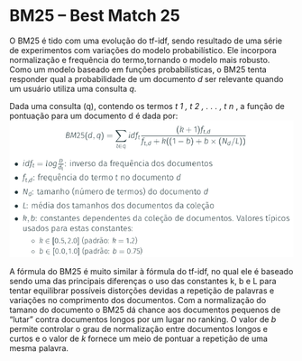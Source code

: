 # BM25 – Best Match 25

O BM25 é tido com uma evolução do tf-idf, sendo resultado de uma série de experimentos com variações do modelo probabilístico. Ele incorpora normalização e frequência do termo,tornando o modelo mais robusto. Como um modelo baseado em funções probabilísticas, o BM25 tenta responder qual a probabilidade de um documento _d_ ser relevante quando um usuário utiliza uma consulta _q_. 

Dada uma consulta (q), contendo os termos _t 1 , t 2 , . . . , t n_ , a função de pontuação para um documento d é dada por:
![alt text](https://github.com/cristianoborgescardoso/bm25/raw/main/bm25.png)

A fórmula do BM25 é muito similar à fórmula do tf-idf, no qual ele é baseado sendo uma das principais diferenças o uso das constantes k, b e L para tentar equilibrar
possíveis distorções devidas a repetição de palavras e variações no comprimento dos documentos. Com a normalização do tamano do documento o BM25 dá chance aos documentos pequenos de “lutar” contra documentos longos por um lugar no ranking. O valor de _b_ permite controlar o grau de normalização entre documentos longos e curtos e o valor de _k_ fornece um meio de pontuar a repetição de uma mesma palavra.
